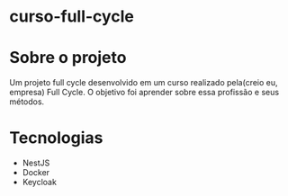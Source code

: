 # curso-full-cycle

# Sobre o projeto
Um projeto full cycle desenvolvido em um curso realizado pela(creio eu, empresa) Full Cycle. O objetivo foi aprender sobre essa profissão e seus métodos.

# Tecnologias
- NestJS
- Docker
- Keycloak

